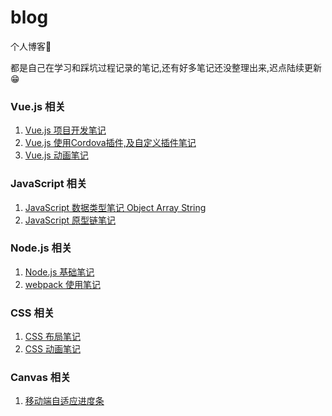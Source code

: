 # blog
个人博客🐶

都是自己在学习和踩坑过程记录的笔记,还有好多笔记还没整理出来,迟点陆续更新
😁


### Vue.js 相关
1. [Vue.js 项目开发笔记](https://github.com/oujia6014/blog/issues/6)
2. [Vue.js 使用Cordova插件,及自定义插件笔记](https://github.com/oujia6014/blog/issues/5)
3. [Vue.js 动画笔记](https://github.com/oujia6014/blog/issues/4)



### JavaScript 相关
1. [JavaScript 数据类型笔记 Object Array String](https://github.com/oujia6014/blog/issues/1)
2. [JavaScript 原型链笔记](https://github.com/oujia6014/blog/issues/2)


### Node.js 相关
1. [Node.js 基础笔记](https://github.com/oujia6014/blog/issues/3)
2. [webpack 使用笔记](https://github.com/oujia6014/blog/issues/9)

### CSS 相关
1. [CSS 布局笔记](https://github.com/oujia6014/blog/issues/7)
2. [CSS 动画笔记](https://github.com/oujia6014/blog/issues/8)

### Canvas 相关
1. [移动端自适应进度条](https://github.com/oujia6014/blog/issues/10)
